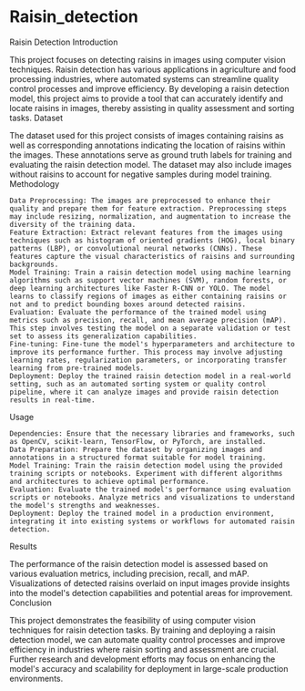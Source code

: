 # Raisin_detection

Raisin Detection
Introduction

This project focuses on detecting raisins in images using computer vision techniques. Raisin detection has various applications in agriculture and food processing industries, where automated systems can streamline quality control processes and improve efficiency. By developing a raisin detection model, this project aims to provide a tool that can accurately identify and locate raisins in images, thereby assisting in quality assessment and sorting tasks.
Dataset

The dataset used for this project consists of images containing raisins as well as corresponding annotations indicating the location of raisins within the images. These annotations serve as ground truth labels for training and evaluating the raisin detection model. The dataset may also include images without raisins to account for negative samples during model training.
Methodology

    Data Preprocessing: The images are preprocessed to enhance their quality and prepare them for feature extraction. Preprocessing steps may include resizing, normalization, and augmentation to increase the diversity of the training data.
    Feature Extraction: Extract relevant features from the images using techniques such as histogram of oriented gradients (HOG), local binary patterns (LBP), or convolutional neural networks (CNNs). These features capture the visual characteristics of raisins and surrounding backgrounds.
    Model Training: Train a raisin detection model using machine learning algorithms such as support vector machines (SVM), random forests, or deep learning architectures like Faster R-CNN or YOLO. The model learns to classify regions of images as either containing raisins or not and to predict bounding boxes around detected raisins.
    Evaluation: Evaluate the performance of the trained model using metrics such as precision, recall, and mean average precision (mAP). This step involves testing the model on a separate validation or test set to assess its generalization capabilities.
    Fine-tuning: Fine-tune the model's hyperparameters and architecture to improve its performance further. This process may involve adjusting learning rates, regularization parameters, or incorporating transfer learning from pre-trained models.
    Deployment: Deploy the trained raisin detection model in a real-world setting, such as an automated sorting system or quality control pipeline, where it can analyze images and provide raisin detection results in real-time.

Usage

    Dependencies: Ensure that the necessary libraries and frameworks, such as OpenCV, scikit-learn, TensorFlow, or PyTorch, are installed.
    Data Preparation: Prepare the dataset by organizing images and annotations in a structured format suitable for model training.
    Model Training: Train the raisin detection model using the provided training scripts or notebooks. Experiment with different algorithms and architectures to achieve optimal performance.
    Evaluation: Evaluate the trained model's performance using evaluation scripts or notebooks. Analyze metrics and visualizations to understand the model's strengths and weaknesses.
    Deployment: Deploy the trained model in a production environment, integrating it into existing systems or workflows for automated raisin detection.

Results

The performance of the raisin detection model is assessed based on various evaluation metrics, including precision, recall, and mAP. Visualizations of detected raisins overlaid on input images provide insights into the model's detection capabilities and potential areas for improvement.
Conclusion

This project demonstrates the feasibility of using computer vision techniques for raisin detection tasks. By training and deploying a raisin detection model, we can automate quality control processes and improve efficiency in industries where raisin sorting and assessment are crucial. Further research and development efforts may focus on enhancing the model's accuracy and scalability for deployment in large-scale production environments.
